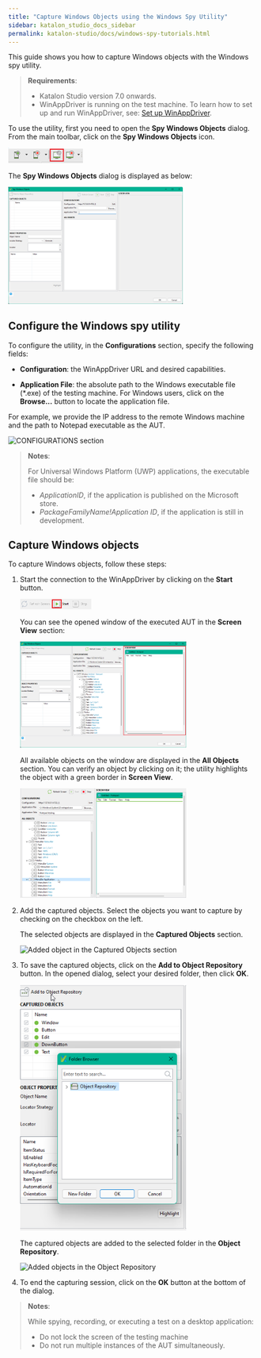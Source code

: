 ```yaml
---
title: "Capture Windows Objects using the Windows Spy Utility"
sidebar: katalon_studio_docs_sidebar
permalink: katalon-studio/docs/windows-spy-tutorials.html
---
```


This guide shows you how to capture Windows objects with the Windows spy utility.

> **Requirements**:
>
> * Katalon Studio version 7.0 onwards.
> * WinAppDriver is running on the test machine. To learn how to set up and run WinAppDriver, see: [Set up WinAppDriver](https://docs.katalon.com/katalon-studio/docs/setup-winappdriver.html).

To use the utility, first you need to open the **Spy Windows Objects** dialog. From the main toolbar, click on the **Spy Windows Objects** icon.

<img src="https://github.com/katalon-studio/docs-images/raw/master/katalon-studio/docs/spy-windows-object/KS-Windows-Spy-Objects-button.png" width=30% alt="Spy Windows Objects dialog">

The **Spy Windows Objects** dialog is displayed as below:

<img src="https://github.com/katalon-studio/docs-images/raw/master/katalon-studio/docs/spy-windows-object/KS-Spy-Windows-dialog.png" width=70% alt="Spy Windows Objects dialog">

## Configure the Windows spy utility

To configure the utility, in the **Configurations** section, specify the following fields:

* **Configuration**: the WinAppDriver URL and desired capabilities.

* **Application File**: the absolute path to the Windows executable file (*.exe) of the testing machine. For Windows users, click on the **Browse...** button to locate the application file.

For example, we provide the IP address to the remote Windows machine and the path to Notepad executable as the AUT.

<img src="https://github.com/katalon-studio/docs-images/raw/master/katalon-studio/docs/spy-windows-object/spy2.png" width=70% alt="CONFIGURATIONS section">

> **Notes**:
>
> For Universal Windows Platform (UWP) applications, the executable file should be:
> * *ApplicationID*, if the application is published on the Microsoft store.
> * *PackageFamilyName!Application ID*, if the application is still in development.

## Capture Windows objects

To capture Windows objects, follow these steps:

1. Start the connection to the WinAppDriver by clicking on the **Start** button.

    <img src="https://github.com/katalon-studio/docs-images/raw/master/katalon-studio/docs/spy-windows-object/KS-Windows-spy-utility-start-button.png" width=30% alt="Start button">

    You can see the opened window of the executed AUT in the **Screen View** section:

    <img src="https://github.com/katalon-studio/docs-images/raw/master/katalon-studio/docs/spy-windows-object/KS-Windows-spy-utility-executed-AUT.png" width=70% alt="Screen View section">

    All available objects on the window are displayed in the **All Objects** section. You can verify an object by clicking on it; the utility highlights the object with a green border in **Screen View**.

    <img src="https://github.com/katalon-studio/docs-images/raw/master/katalon-studio/docs/spy-windows-object/KS-Windows-spy-utility-executed-highlighted-object.png" width=70% alt="Highlighted object in the Screen View">

2. Add the captured objects. Select the objects you want to capture by checking on the checkbox on the left.

    The selected objects are displayed in the **Captured Objects** section.

    <img src="https://github.com/katalon-studio/docs-images/raw/master/katalon-studio/docs/spy-windows-object/highlight-spy.png" width=70% alt="Added object in the Captured Objects section">

3. To save the captured objects, click on the **Add to Object Repository** button. In the opened dialog, select your desired folder, then click **OK**.

    <img src="https://github.com/katalon-studio/docs-images/raw/master/katalon-studio/docs/spy-windows-object/KS-Add-objects-to-Object-Repository.png" width=70% alt="Add to Object Repository">

    The captured objects are added to the selected folder in the **Object Repository**.

    <img src="https://github.com/katalon-studio/docs-images/raw/master/katalon-studio/docs/spy-windows-object/saved-objects.png" width=70% alt="Added objects in the Object Repository">

4. To end the capturing session, click on the **OK** button at the bottom of the dialog.

>**Notes**:
>
> While spying, recording, or executing a test on a desktop application:
>   * Do not lock the screen of the testing machine 
>   * Do not run multiple instances of the AUT simultaneously.
